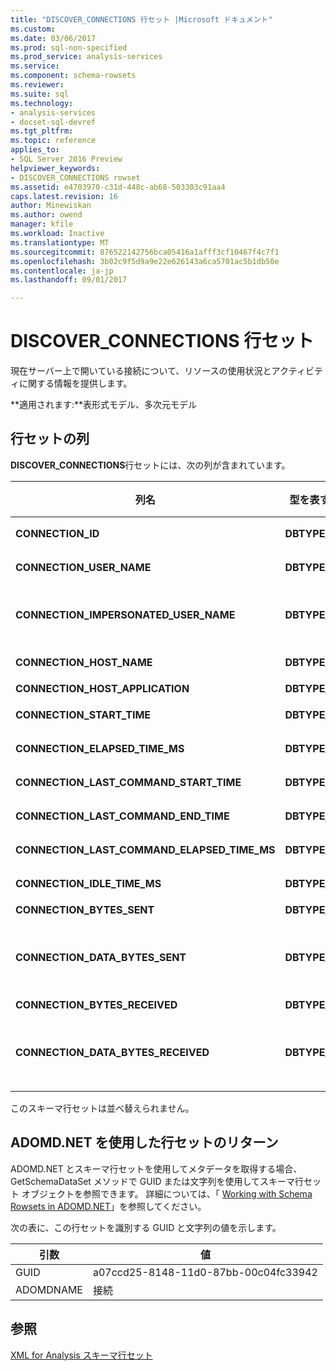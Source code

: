 ```yaml
---
title: "DISCOVER_CONNECTIONS 行セット |Microsoft ドキュメント"
ms.custom: 
ms.date: 03/06/2017
ms.prod: sql-non-specified
ms.prod_service: analysis-services
ms.service: 
ms.component: schema-rowsets
ms.reviewer: 
ms.suite: sql
ms.technology:
- analysis-services
- docset-sql-devref
ms.tgt_pltfrm: 
ms.topic: reference
applies_to:
- SQL Server 2016 Preview
helpviewer_keywords:
- DISCOVER_CONNECTIONS rowset
ms.assetid: e4703970-c31d-448c-ab68-503303c91aa4
caps.latest.revision: 16
author: Minewiskan
ms.author: owend
manager: kfile
ms.workload: Inactive
ms.translationtype: MT
ms.sourcegitcommit: 876522142756bca05416a1afff3cf10467f4c7f1
ms.openlocfilehash: 3b02c9f5d9a9e22e626143a6ca5701ac5b1db50e
ms.contentlocale: ja-jp
ms.lasthandoff: 09/01/2017

---
```

# <a name="discoverconnections-rowset"></a>DISCOVER_CONNECTIONS 行セット
  現在サーバー上で開いている接続について、リソースの使用状況とアクティビティに関する情報を提供します。  
  
 **適用されます:**表形式モデル、多次元モデル  
  
## <a name="rowset-columns"></a>行セットの列  
 **DISCOVER_CONNECTIONS**行セットには、次の列が含まれています。  
  
|列名|型を表すインジケーター|制限|Description|  
|-----------------|--------------------|------------------|-----------------|  
|**CONNECTION_ID**|**DBTYPE_I4**|はい|接続を識別する一意の番号。|  
|**CONNECTION_USER_NAME**|**DBTYPE_WSTR**|はい|接続のユーザー名。|  
|**CONNECTION_IMPERSONATED_USER_NAME**|**DBTYPE_WSTR**|はい|将来の使用のために予約されています。 Analysis Services は、CONNECTION_IMPERSONATED_USER_NAME の値に対しては常に NULL を返します。|  
|**CONNECTION_HOST_NAME**|**DBTYPE_WSTR**|はい|接続を開始したコンピューターの名前。|  
|**CONNECTION_HOST_APPLICATION**|**DBTYPE_WSTR**||接続を開始したアプリケーションの名前。|  
|**CONNECTION_START_TIME**|**DBTYPE_DBTIMESTAMP**||接続が開始されたときのサーバーの UTC 日時。|  
|**CONNECTION_ELAPSED_TIME_MS**|**DBTYPE_I8**|はい|接続が開始されてからの経過時間 (ミリ秒単位)。|  
|**CONNECTION_LAST_COMMAND_START_TIME**|**DBTYPE_DBTIMESTAMP**||サーバーの UTC 日付と時刻最後のコマンドが実行を開始したときにします。|  
|**CONNECTION_LAST_COMMAND_END_TIME**|**DBTYPE_DBTIMESTAMP**||最後のコマンドが実行を完了したときのサーバーの UTC 日時。|  
|**CONNECTION_LAST_COMMAND_ELAPSED_TIME_MS**|**DBTYPE_I8**|はい|最後に実行されたコマンドが終了してからの経過時間 (ミリ秒単位)。|  
|**CONNECTION_IDLE_TIME_MS**|**DBTYPE_I8**|はい|接続が開始されてからのアイドル時間 (ミリ秒単位)。|  
|**CONNECTION_BYTES_SENT**|**DBTYPE_I8**||接続の開始以降に送信した累積バイト数。|  
|**CONNECTION_DATA_BYTES_SENT**|**DBTYPE_I8**||接続の開始以降に送信したデータの累積バイト数。<br /><br /> 接続ではデータが圧縮されて送受信されます。この値は、展開された送信データを表します。|  
|**CONNECTION_BYTES_RECEIVED**|**DBTYPE_I8**||接続の開始以降に受信した累積バイト数。|  
|**CONNECTION_DATA_BYTES_RECEIVED**|**DBTYPE_I8**||接続の開始以降に受信したデータの累積バイト数。<br /><br /> 接続ではデータが圧縮されて送受信されます。この値は、展開された受信データを表します。|  
  
 このスキーマ行セットは並べ替えられません。  
  
## <a name="using-adomdnet-to-return-the-rowset"></a>ADOMD.NET を使用した行セットのリターン  
 ADOMD.NET とスキーマ行セットを使用してメタデータを取得する場合、GetSchemaDataSet メソッドで GUID または文字列を使用してスキーマ行セット オブジェクトを参照できます。 詳細については、「 [Working with Schema Rowsets in ADOMD.NET](../../../analysis-services/multidimensional-models-adomd-net-client/retrieving-metadata-working-with-schema-rowsets.md)」を参照してください。  
  
 次の表に、この行セットを識別する GUID と文字列の値を示します。  
  
|引数|値|  
|--------------|-----------|  
|GUID|a07ccd25-8148-11d0-87bb-00c04fc33942|  
|ADOMDNAME|接続|  
  
## <a name="see-also"></a>参照  
 [XML for Analysis スキーマ行セット](../../../analysis-services/schema-rowsets/xml/xml-for-analysis-schema-rowsets.md)  
  
  

